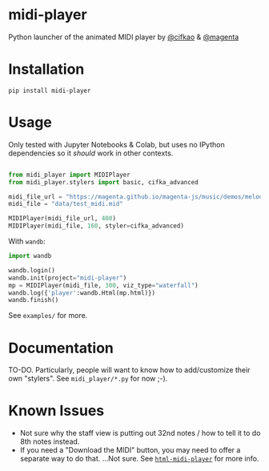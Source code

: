# midi-player
Python launcher of the animated MIDI player by [@cifkao](https://github.com/cifkao) &amp; [@magenta](https://github.com/magenta)


# Installation

```
pip install midi-player
```

# Usage

Only tested with Jupyter Notebooks & Colab, but uses no IPython dependencies so it *should* work in other contexts.
```python

from midi_player import MIDIPlayer
from midi_player.stylers import basic, cifka_advanced

midi_file_url = "https://magenta.github.io/magenta-js/music/demos/melody.mid"
midi_file = "data/test_midi.mid"

MIDIPlayer(midi_file_url, 400)  
MIDIPlayer(midi_file, 160, styler=cifka_advanced)
```

With `wandb`:
```python
import wandb

wandb.login()
wandb.init(project="midi-player")
mp = MIDIPlayer(midi_file, 300, viz_type="waterfall")
wandb.log({'player':wandb.Html(mp.html)})
wandb.finish()

```

See `examples/` for more.

# Documentation

TO-DO. Particularly, people will want to know how to add/customize their own "stylers". 
See `midi_player/*.py` for now ;-).

# Known Issues
* Not sure why the staff view is putting out 32nd notes / how to tell it to do 8th notes instead.
* If you need a "Download the MIDI" button, you may need to offer a separate way to do that. ...Not sure. See [`html-midi-player`](https://github.com/cifkao/html-midi-player) for more info. 


